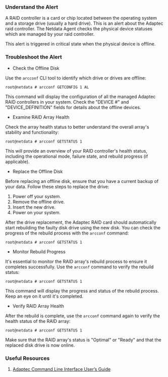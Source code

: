 ### Understand the Alert

A RAID controller is a card or chip located between the operating system and a storage drive (usually a hard drive). This is an alert about the Adaptec raid controller. The Netdata Agent checks the physical device statuses which are managed by your raid controller.

This alert is triggered in critical state when the physical device is offline. 

### Troubleshoot the Alert

- Check the Offline Disk

Use the `arcconf` CLI tool to identify which drive or drives are offline:

```
root@netdata # arcconf GETCONFIG 1 AL
```

This command will display the configuration of all the managed Adaptec RAID controllers in your system. Check the "DEVICE #" and "DEVICE_DEFINITION" fields for details about the offline devices.

- Examine RAID Array Health

Check the array health status to better understand the overall array's stability and functionality:

```
root@netdata # arcconf GETSTATUS 1
```

This will provide an overview of your RAID controller's health status, including the operational mode, failure state, and rebuild progress (if applicable).

- Replace the Offline Disk

Before replacing an offline disk, ensure that you have a current backup of your data. Follow these steps to replace the drive:

1. Power off your system.
2. Remove the offline drive.
3. Insert the new drive.
4. Power on your system.

After the drive replacement, the Adaptec RAID card should automatically start rebuilding the faulty disk drive using the new disk. You can check the progress of the rebuild process with the `arcconf` command:

```
root@netdata # arcconf GETSTATUS 1
```

- Monitor Rebuild Progress

It's essential to monitor the RAID array's rebuild process to ensure it completes successfully. Use the `arcconf` command to verify the rebuild status:

```
root@netdata # arcconf GETSTATUS 1
```

This command will display the progress and status of the rebuild process. Keep an eye on it until it's completed.

- Verify RAID Array Health

After the rebuild is complete, use the `arcconf` command again to verify the health status of the RAID array:

```
root@netdata # arcconf GETSTATUS 1
```

Make sure that the RAID array's status is "Optimal" or "Ready" and that the replaced disk drive is now online.

### Useful Resources

1. [Adaptec Command Line Interface User’s Guide](https://download.adaptec.com/pdfs/user_guides/microsemi_cli_smarthba_smartraid_v3_00_23484_ug.pdf)
